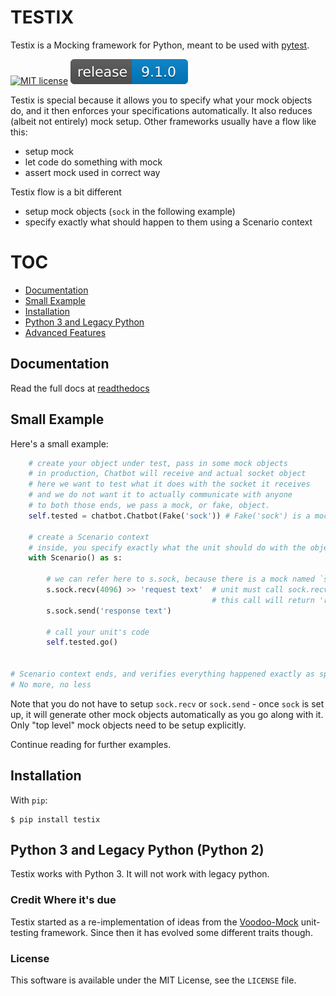 # TESTIX

Testix is a Mocking framework for Python, meant to be used with [pytest](https://docs.pytest.org/en/latest/).

[![MIT license](https://img.shields.io/badge/License-MIT-blue.svg)](https://lbesson.mit-license.org/)
[![GitHub release](version.svg)](https://GitHub.com/haarcuba/testix/releases/)


Testix is special because it allows you to specify what your mock objects do,
and it then enforces your specifications automatically. It also reduces (albeit
not entirely) mock setup. Other frameworks usually have a flow like this:

* setup mock
* let code do something with mock
* assert mock used in correct way

Testix flow is a bit different
* setup mock objects (`sock` in the following example)
* specify exactly what should happen to them using a Scenario context


# TOC

* [Documentation](#documentation)
* [Small Example](#small-example)
* [Installation](#installation)
* [Python 3 and Legacy Python](#legacy)
* [Advanced Features](#advanced-features)


## Documentation <a name="documentation"></a>

Read the full docs at [readthedocs](https://testix.readthedocs.io/en/latest/)

## Small Example <a name="small-example"></a>
Here's a small example:

```python
    # create your object under test, pass in some mock objects
    # in production, Chatbot will receive and actual socket object
    # here we want to test what it does with the socket it receives
    # and we do not want it to actually communicate with anyone
    # to both those ends, we pass a mock, or fake, object.
    self.tested = chatbot.Chatbot(Fake('sock')) # Fake('sock') is a mock object named "sock"

    # create a Scenario context
    # inside, you specify exactly what the unit should do with the objects its handed
    with Scenario() as s:

        # we can refer here to s.sock, because there is a mock named `sock`
        s.sock.recv(4096) >> 'request text'  # unit must call sock.recv(4096).
                                             # this call will return 'request text'
        s.sock.send('response text')

        # call your unit's code
        self.tested.go()


# Scenario context ends, and verifies everything happened exactly as specified
# No more, no less
```

Note that you do not have to setup `sock.recv` or `sock.send` - once `sock` is
set up, it will generate other mock objects automatically as you go along with
it. Only "top level" mock objects need to be setup explicitly.

Continue reading for further examples.


## Installation <a name="installation"></a>
With `pip`:

    $ pip install testix

## Python 3 and Legacy Python (Python 2) <a name="legacy"></a>

Testix works with Python 3. It will not work with legacy python.


### Credit Where it's due
Testix started as a re-implementation of ideas from the [Voodoo-Mock](http://sourceforge.net/projects/voodoo-mock)
unit-testing framework. Since then it has evolved some different traits though.

### License

This software is available under the MIT License, see the `LICENSE` file.
